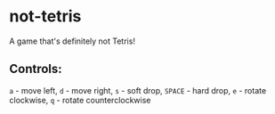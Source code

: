 # not-tetris
A game that's definitely not Tetris!

## Controls:
`a` - move left,
`d` - move right,
`s` - soft drop,
`SPACE` - hard drop,
`e` - rotate clockwise,
`q` - rotate counterclockwise
